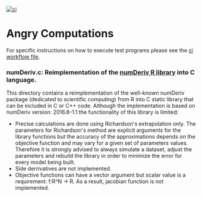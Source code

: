[![ci](https://github.com/AngryMaciek/angry-computations/workflows/ci/badge.svg?branch=master)](https://github.com/AngryMaciek/angry-computations/actions?query=workflow%3Aci)

# Angry Computations

For specific instructions on how to execute test programs please see the [ci workflow file]().

### numDeriv.c: Reimplementation of the [numDeriv R library](https://cran.r-project.org/web/packages/numDeriv/index.html) into C language.  
This directory contains a reimplementation of the well-known numDeriv package (dedicated to scientific computing) from R into C static library that can be included in C or C++ code. Although the implementation is based on numDeriv version: 2016.8-1.1 the functionality of this library is limited:  
* Precise calculations are done using Richardson's extrapolation only. The parameters for Richardson's method are explicit arguments for the library functions but the accuracy of the approximations depends on the objective function and may vary for a given set of parameters values. Therefore it is strongly advised to always simulate a dataset, adjust the parameters and rebuild the library in order to minimize the error for every model being built.  
* Side derrivatives are not implemented.  
* Objective functions can have a vector argument but scalar value is a requirement: f:R^N -> R. As a result, jacobian function is not implemented.  
